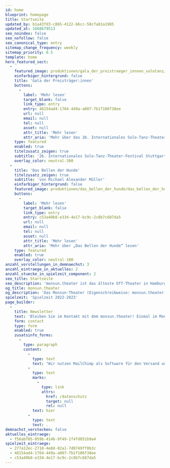 ```yaml
---
id: home
blueprint: homepage
title: Startseite
updated_by: b1a43fd3-c865-4122-b6cc-50cfa81a1985
updated_at: 1668679513
seo_noindex: false
seo_nofollow: false
seo_canonical_type: entry
sitemap_change_frequency: weekly
sitemap_priority: 0.5
template: home
hero_featured_sect:
  -
    featured_image: produktionen/gala_der_preistraeger_innnen_solotanz/gala_der_preistraegerinnen_solotanz_social_media_c_jo_grabowski.jpg
    einfarbiger_hintergrund: false
    title: 'Gala der Preisträger:innen'
    buttons:
      -
        label: 'Mehr lesen'
        target_blank: false
        link_type: entry
        entry: 48154ad4-1764-449a-a007-7b1f106f38ee
        url: null
        email: null
        tel: null
        asset: null
        attr_title: 'Mehr lesen'
        attr_aria: 'Mehr über das 26. Internationales Solo-Tanz-Theater-Festival aus Stuttgart lesen'
    type: featured
    enabled: true
    titelzusatz_zeigen: true
    subtitle: '26. Internationales Solo-Tanz-Theater-Festival Stuttgart'
    overlay_color: neutral-300
  -
    title: 'Das Bellen der Hunde'
    titelzusatz_zeigen: true
    subtitle: 'von Michael Alexander Müller'
    einfarbiger_hintergrund: false
    featured_image: produktionen/das_bellen_der_hunde/das_bellen_der_hunde_07_c_g2_baraniak.jpg
    buttons:
      -
        label: 'Mehr lesen'
        target_blank: false
        link_type: entry
        entry: c53a40b8-e334-4e17-bc9c-2c8b7c687da5
        url: null
        email: null
        tel: null
        asset: null
        attr_title: 'Mehr lesen'
        attr_aria: 'Mehr über „Das Bellen der Hunde“ lesen'
    type: featured
    enabled: true
    overlay_color: neutral-100
anzahl_vorstellungen_in_demnaechst: 3
anzahl_eintraege_in_aktuelles: 2
anzahl_stuecke_in_spielzeit_component: 2
seo_title: Startseite
seo_description: 'monsun.theater ist das älteste Off-Theater in Hamburg und besteht seit 1980. Es befindet sich im Stadtteil Ottensen.'
og_title: monsun.theater
og_description: 'Das Monsun-Theater (Eigenschreibweise: monsun.theater) ist das älteste Off-Theater in Hamburg und besteht seit 1980. Es befindet sich im Stadtteil Ottensen.'
spielzeit: 'Spielzeit 2022-2023'
page_builder:
  -
    title: Newsletter
    text: 'Bleiben Sie im Kontakt mit dem monsun.theater! Einmal im Monat aktuelle Informationen zu unseren Veranstaltungen: Premieren, Festivals, Extra-Events und ein Blick hinter die Kulissen.'
    form: contact
    type: form
    enabled: true
    zusatsinfo_forms:
      -
        type: paragraph
        content:
          -
            type: text
            text: "Wir nutzen MailChimp als Software für den Versand unseres Newsletter. Nach Bestätigen des Buttons \"SENDEN\" erhalten Sie innerhalb weniger Minuten eine E-Mail mit einem Bestätigungslink, um Ihre Anmeldung abzuschließen. Sie willigen hiermit in die Verarbeitung Ihrer Daten zu diesem Zweck ein. Ihre Daten werden nur zu diesem Zweck verwendet und nicht an Dritte weitergegeben. Sie können den Newsletter jederzeit wieder durch einen Klick auf das entsprechende Feld am Ende des Newsletters abbestellen. Ihre E-Maildaten werden dann automatisch aus dem Verteiler ausgetragen. Hinweise zum Datenschutz finden Sie\_"
          -
            type: text
            marks:
              -
                type: link
                attrs:
                  href: /datenschutz
                  target: null
                  rel: null
            text: hier
          -
            type: text
            text: .
demnachst_verstecken: false
aktuelles_eintraege:
  - f56abf85-059b-4146-9f49-1f4fd051b9a4
spielzeit_eintraege:
  - 277a12ec-2718-4e8d-82a1-7d0749ff0b3c
  - 48154ad4-1764-449a-a007-7b1f106f38ee
  - c53a40b8-e334-4e17-bc9c-2c8b7c687da5
---
```

